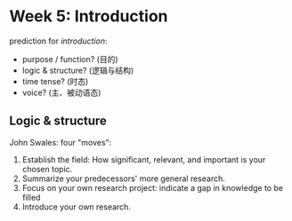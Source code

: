 # Week 5: Introduction

prediction for *introduction*:

+ purpose / function? (目的)
+ logic & structure? (逻辑与结构)
+ time tense? (时态)
+ voice? (主、被动语态)

## Logic & structure

John Swales: four "moves":

1. Establish the field: How significant, relevant, and important is your chosen topic.
2. Summarize your predecessors' more general research.
3. Focus on your own research project: indicate a gap in knowledge to be filled
4. Introduce your own research.